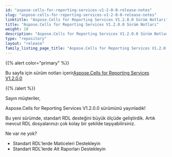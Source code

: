 ```yaml
---
id: "aspose-cells-for-reporting-services-v1-2-0-0-release-notes"
slug: "aspose-cells-for-reporting-services-v1-2-0-0-release-notes"
linktitle: "Aspose.Cells for Reporting Services V1.2.0.0 Sürüm Notları"
title: "Aspose.Cells for Reporting Services V1.2.0.0 Sürüm Notları"
weight: 10
description: "Aspose.Cells for Reporting Services V1.2.0.0 Sürüm Notları – the latest updates and fixes."
type: "repository"
layout: "release"
family_listing_page_title: "Aspose.Cells for Reporting Services V1.2.0.0 Sürüm Notları"
---
```

{{% alert color="primary" %}} 

 Bu sayfa için sürüm notları içerir[Aspose.Cells for Reporting Services V1.2.0.0](https://releases.aspose.com/cells/reportingservices/new-releases/aspose.cells-for-reporting-services-v1.2.0.0/)

{{% /alert %}} 

 Sayın müşteriler,

 Aspose.Cells for Reporting Services V1.2.0.0 sürümünü yayınladık!

 Bu yeni sürümde, standart RDL desteğini büyük ölçüde geliştirdik. Artık mevcut RDL dosyalarınızı çok kolay bir şekilde taşıyabilirsiniz.

 Ne var ne yok?

- Standart RDL'lerde Maticeleri Destekleyin
- Standart RDL'lerde Alt Raporları Destekleyin
